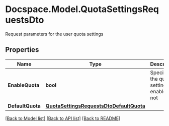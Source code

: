 # Docspace.Model.QuotaSettingsRequestsDto
Request parameters for the user quota settings

## Properties

Name | Type | Description | Notes
------------ | ------------- | ------------- | -------------
**EnableQuota** | **bool** | Specifies if the quota settings are enabled or not | [optional] 
**DefaultQuota** | [**QuotaSettingsRequestsDtoDefaultQuota**](QuotaSettingsRequestsDtoDefaultQuota.md) |  | [optional] 

[[Back to Model list]](../README.md#documentation-for-models) [[Back to API list]](../README.md#documentation-for-api-endpoints) [[Back to README]](../README.md)

